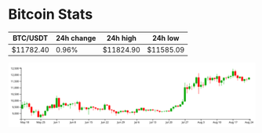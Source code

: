 # Bitcoin Stats

BTC/USDT|24h change|24h high|24h low|
|---|---|---|---|
|$11782.40|0.96%|$11824.90|$11585.09|

<img src="./chart.svg">
